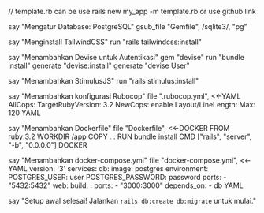 // template.rb
can be use rails new my_app -m template.rb or use github link


say "Mengatur Database: PostgreSQL"
gsub_file "Gemfile", /sqlite3/, "pg"

say "Menginstall TailwindCSS"
run "rails tailwindcss:install"

say "Menambahkan Devise untuk Autentikasi"
gem "devise"
run "bundle install"
generate "devise:install"
generate "devise User"

say "Menambahkan StimulusJS"
run "rails stimulus:install"

say "Menambahkan konfigurasi Rubocop"
file ".rubocop.yml", <<-YAML
AllCops:
  TargetRubyVersion: 3.2
  NewCops: enable
Layout/LineLength:
  Max: 120
YAML

say "Menambahkan Dockerfile"
file "Dockerfile", <<-DOCKER
FROM ruby:3.2
WORKDIR /app
COPY . .
RUN bundle install
CMD ["rails", "server", "-b", "0.0.0.0"]
DOCKER

say "Menambahkan docker-compose.yml"
file "docker-compose.yml", <<-YAML
version: '3'
services:
  db:
    image: postgres
    environment:
      POSTGRES_USER: user
      POSTGRES_PASSWORD: password
    ports:
      - "5432:5432"
  web:
    build: .
    ports:
      - "3000:3000"
    depends_on:
      - db
YAML

say "Setup awal selesai! Jalankan `rails db:create db:migrate` untuk mulai."
